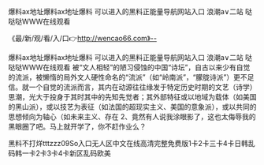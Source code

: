 爆料ax地址爆料ax地址爆料
可以进入的黑料正能量导航网站入口
浪潮a∨二站
哒哒哒WWW在线观看


《最/新/观/看/入/口👉http://wencao66.com》--

爆料ax地址爆料ax地址爆料
可以进入的黑料正能量导航网站入口
浪潮a∨二站
哒哒哒WWW在线观看
被“文人相轻”的陋习侵蚀的中国“诗坛”，自古以来少有自觉的流派，被懒惰的局外文人硬性命名的“流派”（如“岭南派”，“朦胧诗派”）更不足信。就一个自觉的流派而言，其内在动源往往缘发于特定历史时期的文艺（诗学）思潮，光大于投身于其时其中的先知先觉者；其外部特征或以地域为载体（如美国的黑山派），或以技艺为表征（如法国的超现实主义、美国的意象派），或以共同的思想倾向为轴心（如未来主义、存在
	2、竟然有人说我涂眼影了，这也太侮辱我的黑眼圈了吧。马上就开学了，你不赶作业么？





黑料不打烊tttzzz09So入口无人区中文在线高清完整免费版1卡2卡三卡4卡日韩乱码韩一卡2卡3卡4卡新区乱码欧美
